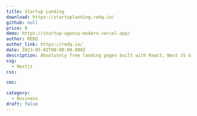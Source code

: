 ```yaml
---
title: Startup Landing
download: https://startuplanding.redq.io/
github: null
price: 0
demo: https://startup-agency-modern.vercel.app/
author: REDQ
author_link: https://redq.io/
date: 2023-05-02T00:00:00.000Z
description: Absolutely free landing pages built with React, Next JS & Gatsby JS.
ssg:
  - Nextjs
css:

cms:

category:
  - Business
draft: false
---
```

